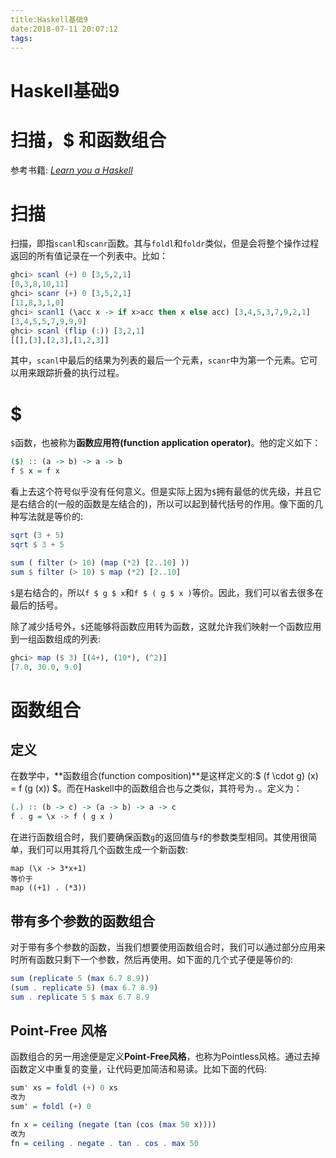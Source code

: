 ```yaml
---
title:Haskell基础9
date:2018-07-11 20:07:12
tags:
---
```


# Haskell基础9

# 扫描，\$ 和函数组合

<!--more-->

参考书籍: [_Learn you a Haskell_](http://learnyouahaskell.com/)

# 扫描

扫描，即指`scanl`和`scanr`函数。其与`foldl`和`foldr`类似，但是会将整个操作过程返回的所有值记录在一个列表中。比如：

```Haskell
ghci> scanl (+) 0 [3,5,2,1]
[0,3,8,10,11]
ghci> scanr (+) 0 [3,5,2,1]
[11,8,3,1,0]
ghci> scanl1 (\acc x -> if x>acc then x else acc) [3,4,5,3,7,9,2,1]
[3,4,5,5,7,9,9,9]
ghci> scanl (flip (:)) [3,2,1]
[[],[3],[2,3],[1,2,3]]
```
其中，`scanl`中最后的结果为列表的最后一个元素，`scanr`中为第一个元素。它可以用来跟踪折叠的执行过程。

# \$

`$`函数，也被称为**函数应用符(function application operator)**。他的定义如下：

```Haskell
($) :: (a -> b) -> a -> b
f $ x = f x
```

看上去这个符号似乎没有任何意义。但是实际上因为`$`拥有最低的优先级，并且它是右结合的(一般的函数是左结合的)，所以可以起到替代括号的作用。像下面的几种写法就是等价的:

```Haskell
sqrt (3 + 5)
sqrt $ 3 + 5

sum ( filter (> 10) (map (*2) [2..10] ))
sum $ filter (> 10) $ map (*2) [2..10]

```

`$`是右结合的，所以`f $ g $ x`和`f $ ( g $ x )`等价。因此，我们可以省去很多在最后的括号。

除了减少括号外，`$`还能够将函数应用转为函数，这就允许我们映射一个函数应用到一组函数组成的列表:

```Haskell
ghci> map ($ 3) [(4+), (10*), (^2)]
[7.0, 30.0, 9.0]
```

# 函数组合

## 定义

在数学中，**函数组合(function composition)**是这样定义的:$ (f \cdot g) (x) = f (g (x)) $。而在Haskell中的函数组合也与之类似，其符号为`.`。定义为：
```Haskell
(.) :: (b -> c) -> (a -> b) -> a -> c
f . g = \x -> f ( g x )
```

在进行函数组合时，我们要确保函数`g`的返回值与`f`的参数类型相同。其使用很简单，我们可以用其将几个函数生成一个新函数:

```
map (\x -> 3*x+1)
等价于
map ((+1) . (*3))
```


## 带有多个参数的函数组合

对于带有多个参数的函数，当我们想要使用函数组合时，我们可以通过部分应用来时所有函数只剩下一个参数，然后再使用。如下面的几个式子便是等价的:

```Haskell
sum (replicate 5 (max 6.7 8.9))
(sum . replicate 5) (max 6.7 8.9)
sum . replicate 5 $ max 6.7 8.9
```

## Point-Free 风格

函数组合的另一用途便是定义**Point-Free风格**，也称为Pointless风格。通过去掉函数定义中重复的变量，让代码更加简洁和易读。比如下面的代码:

```Haskell
sum' xs = foldl (+) 0 xs
改为
sum' = foldl (+) 0

fn x = ceiling (negate (tan (cos (max 50 x))))
改为
fn = ceiling . negate . tan . cos . max 50
```